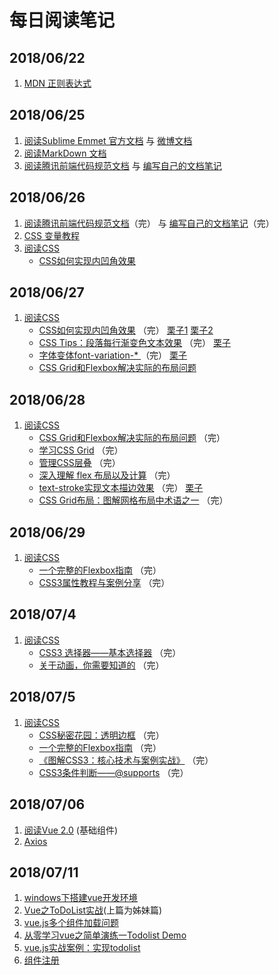 # 每日阅读笔记

## 2018/06/22

1. [MDN 正则表达式](https://developer.mozilla.org/zh-CN/docs/Web/JavaScript/Guide/Regular_Expressions)

## 2018/06/25

1. [阅读Sublime Emmet 官方文档](https://docs.emmet.io/) 与 [微博文档](https://blog.csdn.net/leiwen_su/article/details/51577450) 
2. [阅读MarkDown 文档](http://www.markdown.cn/)
3. [阅读腾讯前端代码规范文档](http://alloyteam.github.io/CodeGuide/#check) 与 
   [编写自己的文档笔记](https://github.com/jokerxi/notes/blob/master/Code%20Guide%20by.md)

## 2018/06/26

1. [阅读腾讯前端代码规范文档](http://alloyteam.github.io/CodeGuide/#check)（完） 与 [编写自己的文档笔记](https://github.com/jokerxi/notes/blob/master/Code%20Guide%20by.md)（完）
2. [CSS 变量教程](http://www.ruanyifeng.com/blog/2017/05/css-variables.html)
3. [阅读CSS](https://www.w3cplus.com/CSS3)
    <ul>
        <li>
            <a href="https://www.w3cplus.com/css/scooped-corners.html">CSS如何实现内凹角效果</a>
        </li>
    </ul>

## 2018/06/27

1. [阅读CSS](https://www.w3cplus.com/CSS3)
    <ul>
        <li>
            <a href="https://www.w3cplus.com/css/scooped-corners.html">CSS如何实现内凹角效果</a>
            <span>（完）</span>
            <a href="https://github.com/jokerxi/notes/blob/master/living_example/CSS%E5%A6%82%E4%BD%95%E5%AE%9E%E7%8E%B0%E5%86%85%E5%87%B9%E8%A7%92%E6%95%88%E6%9E%9C/index.html">栗子1</a>
            <a href="https://github.com/jokerxi/notes/blob/master/living_example/CSS%E5%A6%82%E4%BD%95%E5%AE%9E%E7%8E%B0%E5%86%85%E5%87%B9%E8%A7%92%E6%95%88%E6%9E%9C/index2.html">栗子2</a>
        </li>
        <li>
            <a href="https://www.w3cplus.com/css/gradient-for-every-line-of-a-para.html">CSS Tips：段落每行渐变色文本效果</a>
            <span>（完）</span>
            <a href="https://github.com/jokerxi/notes/blob/master/living_example/CSS%20Tips%EF%BC%9A%E6%AE%B5%E8%90%BD%E6%AF%8F%E8%A1%8C%E6%B8%90%E5%8F%98%E8%89%B2%E6%96%87%E6%9C%AC%E6%95%88%E6%9E%9C/index.html">栗子</a>
        </li>
        <li>
            <a href="https://www.w3cplus.com/css3/font-variants.html">字体变体font-variation-* </a>
            <span>（完）</span>
            <a href="https://github.com/jokerxi/notes/blob/master/living_example/%E5%AD%97%E4%BD%93%E5%8F%98%E4%BD%93%20font-variation-/index.html">栗子</a>
        </li>
        <li><a href="https://www.w3cplus.com/css3/css-grid-flexbox-solving-real-world-problems.html">CSS Grid和Flexbox解决实际的布局问题</a></li>
    </ul>

## 2018/06/28

1. [阅读CSS](https://www.w3cplus.com/CSS3)
    <ul>
        <li>
            <a href="https://www.w3cplus.com/css3/css-grid-flexbox-solving-real-world-problems.html">CSS Grid和Flexbox解决实际的布局问题</a>
            <span>（完）</span>
        </li>
        <li>
            <a href="https://www.w3cplus.com/css/learncssgrid.html">学习CSS Grid</a>
            <span>（完）</span>
        </li>
        <li>
            <a href="https://www.w3cplus.com/css3/managing-the-css-cascade.html">管理CSS层叠</a>
            <span>（完）</span>
        </li>
        <li>
            <a href="https://www.w3cplus.com/css3/flexbox-layout-and-calculation.html">深入理解 flex 布局以及计算</a>
            <span>（完）</span>
        </li>
        <li>
            <a href="https://www.w3cplus.com/css3/text-stroke.html">text-stroke实现文本描边效果</a>
            <span>（完）</span>
            <a href="https://github.com/jokerxi/notes/blob/master/living_example/text-stroke%E5%AE%9E%E7%8E%B0%E6%96%87%E6%9C%AC%E6%8F%8F%E8%BE%B9%E6%95%88%E6%9E%9C/index.html">栗子</a>
        </li>
        <li>
            <a href="https://www.w3cplus.com/css3/css-grid-layout-terminology-part1.html">CSS Grid布局：图解网格布局中术语之一</a>
            <span>（完）</span>
        </li>
    </ul>

## 2018/06/29

1. [阅读CSS](https://www.w3cplus.com/CSS3)
    <ul>
        <li>
            <a href="https://www.w3cplus.com/css3/a-guide-to-flexbox-new.html">一个完整的Flexbox指南</a>
            <span>（完）</span>
        </li>
        <li>
            <a href="https://www.w3cplus.com/resources/css3-tutorial-and-case">CSS3属性教程与案例分享</a>
            <span>（完）</span>
        </li>
    </ul>

## 2018/07/4

1. [阅读CSS](https://www.w3cplus.com/CSS3)
    <ul>
        <li>
            <a href="http://www.w3cplus.com/css3/basic-selectors">CSS3 选择器——基本选择器</a>
            <span>（完）</span>
        </li>
        <li>
            <a href="http://www.w3cplus.com/animaton/animations-you-should-know.html">关于动画，你需要知道的</a>
            <span>（完）</span>
        </li>
    </ul>

## 2018/07/5

1. [阅读CSS](https://www.w3cplus.com/CSS3)
    <ul>
        <li>
            <a href="https://www.w3cplus.com/css3/css-secrets/translucent-borders.html">CSS秘密花园：透明边框</a>
            <span>（完）</span>
        </li>
        <li>
            <a href="https://www.w3cplus.com/css3/a-guide-to-flexbox-new.html">一个完整的Flexbox指南</a>
            <span>（完）</span>
        </li>
        <li>
            <a href="https://www.w3cplus.com/book-comment.html">《图解CSS3：核心技术与案例实战》</a>
            <span>（完）</span>
        </li>
        <li>
            <a href="https://www.w3cplus.com/css3/css3-supports.html">CSS3条件判断——@supports</a>
            <span>（完）</span>
        </li>
    </ul>

## 2018/07/06 

1. [阅读Vue 2.0](https://cn.vuejs.org/v2/guide/components.html) (基础组件)
2. [Axios](https://www.kancloud.cn/yunye/axios/234845)

## 2018/07/11
1. [windows下搭建vue开发环境](https://www.toutiao.com/i6373156747950948866/?group_id=6373151443557695745&group_flags=0)
2. [Vue之ToDoList实战](https://blog.csdn.net/wu__di/article/details/54918454)(上篇为姊妹篇)
3. [vue.js多个组件加载问题](https://segmentfault.com/q/1010000007729221)
4. [从零学习vue之简单演练一Todolist Demo](https://www.jianshu.com/p/ee8e1eff9591)
5. [vue.js实战案例：实现todolist](https://blog.csdn.net/sinat_32586527/article/details/80799105)
6. [组件注册](https://cn.vuejs.org/v2/guide/components-registration.html)